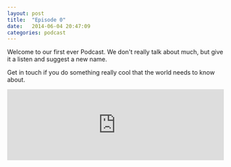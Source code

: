 ```yaml
---
layout: post
title:  "Episode 0"
date:   2014-06-04 20:47:09
categories: podcast
---
```

Welcome to our first ever Podcast. We don't really talk about much,
but give it a listen and suggest a new name.

Get in touch if you do something really cool that the world needs to know
about.

<iframe width="100%" height="166" scrolling="no" frameborder="no" src="https://w.soundcloud.com/player/?url=https%3A//api.soundcloud.com/tracks/152821271&amp;color=ff5500&amp;auto_play=false&amp;hide_related=false&amp;show_artwork=true&amp;show_comments=true&amp;show_user=true&amp;show_reposts=false"></iframe>
